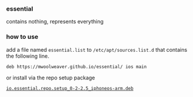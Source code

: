 ### essential

contains nothing, represents everything

### how to use

add a file named ```essential.list``` to ```/etc/apt/sources.list.d``` that contains the following line.

```
deb https://mwoolweaver.github.io/essential/ ios main
```

or install via the repo setup package

[```io.essential.repo.setup_0-2-2.5_iphoneos-arm.deb```](https://github.com/mwoolweaver/essential/blob/master/pool/main/i/io.essential.repo.setup/io.essential.repo.setup_0-2-2.5_iphoneos-arm.deb?raw=true)
